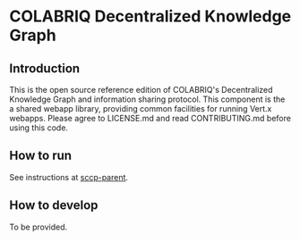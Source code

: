 # COLABRIQ Decentralized Knowledge Graph

## Introduction

This is the open source reference edition of COLABRIQ's Decentralized Knowledge Graph and information sharing protocol. This component is the a shared webapp library, providing common facilities for running Vert.x webapps. Please agree to LICENSE.md and read CONTRIBUTING.md before using this code.

## How to run

See instructions at [sccp-parent](https://github.com/colabriq/sccp-parent).

## How to develop

To be provided.

